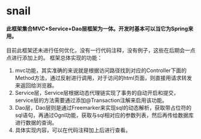 # snail
#### 此框架集合MVC+Service+Dao层框架为一体。开发时基本可以当它为Spring来用。
目前此框架还未进行任何优化，没有一行代码注释，没有例子，这些在后期会一点点进行添加上的。
框架总体实现的功能：
1. mvc功能，其实准确的来说就是根据访问路径找到对应的Controller下面的Method方法，通过反射进行调用，对于访问的html页面，则直接用请求转发来返回给浏览器。
2. Service层，Service层根据动态代理链实现了事务的自动开启和提交，service层的方法需要通过添加@Transaction注解来启用该功能。
3. Dao层，Dao层则是通过Freemarker来实现sql的动态解析，获取带占位符的sql语句，再通过Ognl功能，获取与sql相对应的参数列表，然后再传给数据库进行数据的查询。
4. 具体实现内容，可以在代码注释加上后进行查看。


